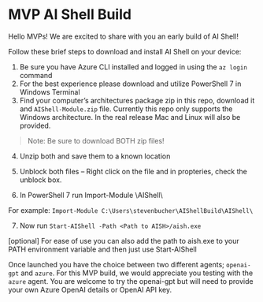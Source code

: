 # MVP AI Shell Build

Hello MVPs! We are excited to share with you an early build of AI Shell!

Follow these brief steps to download and install AI Shell on your device:
1. Be sure you have Azure CLI installed and logged in using the `az login` command
2. For the best experience please download and utilize PowerShell 7 in Windows Terminal
3. Find your computer’s architectures package zip in this repo, download it and `AIShell-Module.zip`
   file. Currently this repo only supports the Windows architecture. In the real release Mac and
   Linux will also be provided.

> Note: Be sure to download BOTH zip files!

4. Unzip both and save them to a known location
5. Unblock both files – Right click on the file and in propteries, check the unblock box.
 
6. In PowerShell 7 run Import-Module <Path to AISH Module>\AIShell\

For example: `Import-Module C:\Users\stevenbucher\AIShellBuild\AIShell\`

7. Now run `Start-AIShell -Path <Path to AISH>/aish.exe`

[optional] For ease of use you can also add the path to aish.exe to your PATH environment variable and then just use Start-AIShell

Once launched you have the choice between two different agents; `openai-gpt` and `azure`. For this
MVP build, we would appreciate you testing with the `azure` agent. You are welcome to try the
openai-gpt but will need to provide your own Azure OpenAI details or OpenAI API key.
